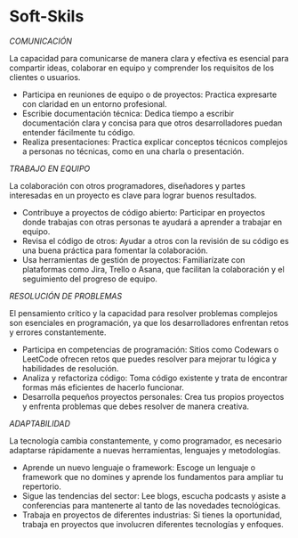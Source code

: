 # Soft-Skils

*COMUNICACIÓN*

La capacidad para comunicarse de manera clara y efectiva es esencial para compartir ideas, colaborar en equipo y comprender los requisitos de los clientes o usuarios.

- Participa en reuniones de equipo o de proyectos: Practica expresarte con claridad en un entorno profesional.
- Escribie documentación técnica: Dedica tiempo a escribir documentación clara y concisa para que otros desarrolladores puedan entender fácilmente tu código.
- Realiza presentaciones: Practica explicar conceptos técnicos complejos a personas no técnicas, como en una charla o presentación.

*TRABAJO EN EQUIPO*

La colaboración con otros programadores, diseñadores y partes interesadas en un proyecto es clave para lograr buenos resultados.

- Contribuye a proyectos de código abierto: Participar en proyectos donde trabajas con otras personas te ayudará a aprender a trabajar en equipo.
- Revisa el código de otros: Ayudar a otros con la revisión de su código es una buena práctica para fomentar la colaboración.
- Usa herramientas de gestión de proyectos: Familiarízate con plataformas como Jira, Trello o Asana, que facilitan la colaboración y el seguimiento del progreso de equipo.

*RESOLUCIÓN DE PROBLEMAS*

El pensamiento crítico y la capacidad para resolver problemas complejos son esenciales en programación, ya que los desarrolladores enfrentan retos y errores constantemente.

- Participa en competencias de programación: Sitios como Codewars o LeetCode ofrecen retos que puedes resolver para mejorar tu lógica y habilidades de resolución.
- Analiza y refactoriza código: Toma código existente y trata de encontrar formas más eficientes de hacerlo funcionar.
- Desarrolla pequeños proyectos personales: Crea tus propios proyectos y enfrenta problemas que debes resolver de manera creativa.

*ADAPTABILIDAD*

La tecnología cambia constantemente, y como programador, es necesario adaptarse rápidamente a nuevas herramientas, lenguajes y metodologías.

- Aprende un nuevo lenguaje o framework: Escoge un lenguaje o framework que no domines y aprende los fundamentos para ampliar tu repertorio.
- Sigue las tendencias del sector: Lee blogs, escucha podcasts y asiste a conferencias para mantenerte al tanto de las novedades tecnológicas.
- Trabaja en proyectos de diferentes industrias: Si tienes la oportunidad, trabaja en proyectos que involucren diferentes tecnologías y enfoques.
